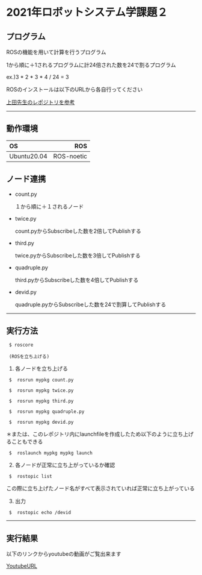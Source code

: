 # 2021年ロボットシステム学課題２


## プログラム


ROSの機能を用いて計算を行うプログラム


1から順に＋1されるプログラムに計24倍された数を24で割るプログラム


ex.)3 * 2 * 3 * 4 / 24 = 3 


ROSのインストールは以下のURLから各自行ってください


[上田先生のレポジトリを参考](https://github.com/ryuichiueda/ros_setup_scripts_Ubuntu20.04_desktop)

______


## 動作環境


| OS | ROS |  
|:----|------:|
| Ubuntu20.04 | ROS-noetic |


## ノード連携


 - count.py 


    １から順に＋１されるノード


 - twice.py

 
    count.pyからSubscribeした数を2倍してPublishする


 - third.py


    twice.pyからSubscribeした数を3倍してPublishする


 - quadruple.py


    third.pyからSubscribeした数を4倍してPublishする


 - devid.py


    quadruple.pyからSubscribeした数を24で割算してPublishする


______


## 実行方法


```
 $ roscore
```




     (ROSを立ち上げる)


1. 各ノードを立ち上げる
 

```
 $  rosrun mypkg count.py
```


```
 $  rosrun mypkg twice.py
```


``` 
 $  rosrun mypkg third.py
```


```
 $  rosrun mypkg quadruple.py
```


```
 $  rosrun mypkg devid.py
```



＊または、このレポジトリ内にlaunchfileを作成したため以下のように立ち上げることもできる


```
 $  roslaunch mypkg mypkg launch
```



 2. 各ノードが正常に立ち上がっているか確認


```
 $  rostopic list
```



  この際に立ち上げたノード名がすべて表示されていれば正常に立ち上がっている


 3. 出力


```
 $  rostopic echo /devid
```



____


## 実行結果


以下のリンクからyoutubeの動画がご覧出来ます

[YoutubeURL](https://youtu.be/Epd0Tx29t4s)

